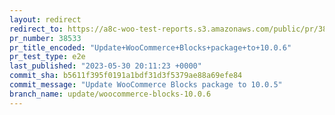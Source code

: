 ```yaml
---
layout: redirect
redirect_to: https://a8c-woo-test-reports.s3.amazonaws.com/public/pr/38533/e2e/index.html
pr_number: 38533
pr_title_encoded: "Update+WooCommerce+Blocks+package+to+10.0.6"
pr_test_type: e2e
last_published: "2023-05-30 20:11:23 +0000"
commit_sha: b5611f395f0191a1bdf31d3f5379ae88a69efe84
commit_message: "Update WooCommerce Blocks package to 10.0.5"
branch_name: update/woocommerce-blocks-10.0.6
---
```

